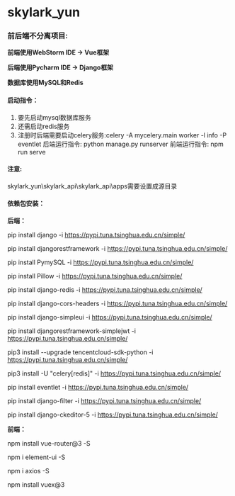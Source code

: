 # skylark_yun
### 前后端不分离项目:

**前端使用WebStorm IDE -> Vue框架**

**后端使用Pycharm IDE -> Django框架**

**数据库使用MySQL和Redis**



#### 启动指令：

1. 要先启动mysql数据库服务
2. 还需启动redis服务
3. 注册时后端需要启动celery服务:celery -A mycelery.main worker -l info -P eventlet
   后端运行指令: python manage.py runserver
   前端运行指令: npm run serve

#### 注意:
  skylark_yun\skylark_api\skylark_api\apps需要设置成源目录

#### 依赖包安装：

**后端：**

pip install django -i https://pypi.tuna.tsinghua.edu.cn/simple/ 

pip install djangorestframework -i https://pypi.tuna.tsinghua.edu.cn/simple/

pip install PymySQL  -i https://pypi.tuna.tsinghua.edu.cn/simple/ 

pip install Pillow  -i https://pypi.tuna.tsinghua.edu.cn/simple/ 

pip install django-redis  -i https://pypi.tuna.tsinghua.edu.cn/simple/ 

pip install django-cors-headers  -i https://pypi.tuna.tsinghua.edu.cn/simple/ 

pip install django-simpleui  -i https://pypi.tuna.tsinghua.edu.cn/simple/ 

pip install djangorestframework-simplejwt -i https://pypi.tuna.tsinghua.edu.cn/simple/ 

pip3 install --upgrade tencentcloud-sdk-python  -i https://pypi.tuna.tsinghua.edu.cn/simple/ 

pip3 install -U "celery[redis]" -i https://pypi.tuna.tsinghua.edu.cn/simple/ 

pip install eventlet -i https://pypi.tuna.tsinghua.edu.cn/simple/ 

pip install django-filter -i https://pypi.tuna.tsinghua.edu.cn/simple/ 

pip install django-ckeditor-5 -i https://pypi.tuna.tsinghua.edu.cn/simple/ 



**前端：**

npm install vue-router@3 -S

npm i element-ui -S

npm i axios -S

npm install vuex@3
